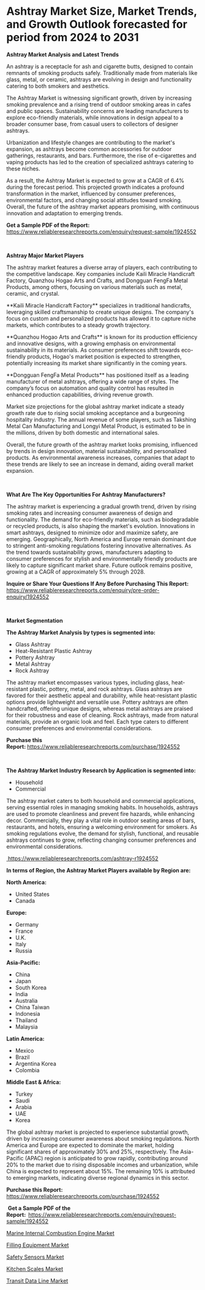 <p><h1>Ashtray Market Size, Market Trends, and Growth Outlook forecasted for period from 2024 to 2031</h1></p><p><strong>Ashtray Market Analysis and Latest Trends</strong></p>
<p><p>An ashtray is a receptacle for ash and cigarette butts, designed to contain remnants of smoking products safely. Traditionally made from materials like glass, metal, or ceramic, ashtrays are evolving in design and functionality catering to both smokers and aesthetics.</p><p>The Ashtray Market is witnessing significant growth, driven by increasing smoking prevalence and a rising trend of outdoor smoking areas in cafes and public spaces. Sustainability concerns are leading manufacturers to explore eco-friendly materials, while innovations in design appeal to a broader consumer base, from casual users to collectors of designer ashtrays. </p><p>Urbanization and lifestyle changes are contributing to the market's expansion, as ashtrays become common accessories for outdoor gatherings, restaurants, and bars. Furthermore, the rise of e-cigarettes and vaping products has led to the creation of specialized ashtrays catering to these niches. </p><p>As a result, the Ashtray Market is expected to grow at a CAGR of 6.4% during the forecast period. This projected growth indicates a profound transformation in the market, influenced by consumer preferences, environmental factors, and changing social attitudes toward smoking. Overall, the future of the ashtray market appears promising, with continuous innovation and adaptation to emerging trends.</p></p>
<p><strong>Get a Sample PDF of the Report:&nbsp;</strong> <a href="https://www.reliableresearchreports.com/enquiry/request-sample/1924552?utm_campaign=1738&utm_medium=2&utm_source=Github&utm_content=ia&utm_term=24102024&utm_id=ashtray">https://www.reliableresearchreports.com/enquiry/request-sample/1924552</a></p>
<p>&nbsp;</p>
<p><strong>Ashtray Major Market Players</strong></p>
<p><p>The ashtray market features a diverse array of players, each contributing to the competitive landscape. Key companies include Kaili Miracle Handicraft Factory, Quanzhou Hogao Arts and Crafts, and Dongguan FengFa Metal Products, among others, focusing on various materials such as metal, ceramic, and crystal.</p><p>**Kaili Miracle Handicraft Factory** specializes in traditional handicrafts, leveraging skilled craftsmanship to create unique designs. The company's focus on custom and personalized products has allowed it to capture niche markets, which contributes to a steady growth trajectory. </p><p>**Quanzhou Hogao Arts and Crafts** is known for its production efficiency and innovative designs, with a growing emphasis on environmental sustainability in its materials. As consumer preferences shift towards eco-friendly products, Hogao's market position is expected to strengthen, potentially increasing its market share significantly in the coming years.</p><p>**Dongguan FengFa Metal Products** has positioned itself as a leading manufacturer of metal ashtrays, offering a wide range of styles. The company’s focus on automation and quality control has resulted in enhanced production capabilities, driving revenue growth.</p><p>Market size projections for the global ashtray market indicate a steady growth rate due to rising social smoking acceptance and a burgeoning hospitality industry. The annual revenue of some players, such as Takshing Metal Can Manufacturing and Longyi Metal Product, is estimated to be in the millions, driven by both domestic and international sales.</p><p>Overall, the future growth of the ashtray market looks promising, influenced by trends in design innovation, material sustainability, and personalized products. As environmental awareness increases, companies that adapt to these trends are likely to see an increase in demand, aiding overall market expansion.</p></p>
<p>&nbsp;</p>
<p><strong>What Are The Key Opportunities For Ashtray Manufacturers?</strong></p>
<p><p>The ashtray market is experiencing a gradual growth trend, driven by rising smoking rates and increasing consumer awareness of design and functionality. The demand for eco-friendly materials, such as biodegradable or recycled products, is also shaping the market's evolution. Innovations in smart ashtrays, designed to minimize odor and maximize safety, are emerging. Geographically, North America and Europe remain dominant due to stringent anti-smoking regulations fostering innovative alternatives. As the trend towards sustainability grows, manufacturers adapting to consumer preferences for stylish and environmentally friendly products are likely to capture significant market share. Future outlook remains positive, growing at a CAGR of approximately 5% through 2028.</p></p>
<p><strong>Inquire or Share Your Questions If Any Before Purchasing This Report:</strong> <a href="https://www.reliableresearchreports.com/enquiry/pre-order-enquiry/1924552?utm_campaign=1738&utm_medium=2&utm_source=Github&utm_content=ia&utm_term=24102024&utm_id=ashtray">https://www.reliableresearchreports.com/enquiry/pre-order-enquiry/1924552</a></p>
<p>&nbsp;</p>
<p><strong>Market Segmentation</strong></p>
<p><strong>The Ashtray Market Analysis by types is segmented into:</strong></p>
<p><ul><li>Glass Ashtray</li><li>Heat-Resistant Plastic Ashtray</li><li>Pottery Ashtray</li><li>Metal Ashtray</li><li>Rock Ashtray</li></ul></p>
<p><p>The ashtray market encompasses various types, including glass, heat-resistant plastic, pottery, metal, and rock ashtrays. Glass ashtrays are favored for their aesthetic appeal and durability, while heat-resistant plastic options provide lightweight and versatile use. Pottery ashtrays are often handcrafted, offering unique designs, whereas metal ashtrays are praised for their robustness and ease of cleaning. Rock ashtrays, made from natural materials, provide an organic look and feel. Each type caters to different consumer preferences and environmental considerations.</p></p>
<p><strong>Purchase this Report:&nbsp;</strong><a href="https://www.reliableresearchreports.com/purchase/1924552?utm_campaign=1738&utm_medium=2&utm_source=Github&utm_content=ia&utm_term=24102024&utm_id=ashtray">https://www.reliableresearchreports.com/purchase/1924552</a></p>
<p>&nbsp;</p>
<p><strong>The Ashtray Market Industry Research by Application is segmented into:</strong></p>
<p><ul><li>Household</li><li>Commercial</li></ul></p>
<p><p>The ashtray market caters to both household and commercial applications, serving essential roles in managing smoking habits. In households, ashtrays are used to promote cleanliness and prevent fire hazards, while enhancing decor. Commercially, they play a vital role in outdoor seating areas of bars, restaurants, and hotels, ensuring a welcoming environment for smokers. As smoking regulations evolve, the demand for stylish, functional, and reusable ashtrays continues to grow, reflecting changing consumer preferences and environmental considerations.</p></p>
<p><a href="https://www.reliableresearchreports.com/ashtray-r1924552?utm_campaign=1738&utm_medium=2&utm_source=Github&utm_content=ia&utm_term=24102024&utm_id=ashtray">&nbsp;https://www.reliableresearchreports.com/ashtray-r1924552</a></p>
<p><strong>In terms of Region, the Ashtray Market Players available by Region are:</strong></p>
<p>
    <p> <strong> North America: </strong>
        <ul>
            <li>United States</li>
            <li>Canada</li>
        </ul>
        </p> 
    <p> <strong> Europe: </strong>
        <ul>
            <li>Germany</li>
            <li>France</li>
            <li>U.K.</li>
            <li>Italy</li>
            <li>Russia</li>
        </ul>
        </p> 
    <p> <strong> Asia-Pacific: </strong>
        <ul>
            <li>China</li>
            <li>Japan</li>
            <li>South Korea</li>
            <li>India</li>
            <li>Australia</li>
            <li>China Taiwan</li>
            <li>Indonesia</li>
            <li>Thailand</li>
            <li>Malaysia</li>
        </ul>
        </p> 
    <p> <strong> Latin America: </strong>
        <ul>
            <li>Mexico</li>
            <li>Brazil</li>
            <li>Argentina Korea</li>
            <li>Colombia</li>
        </ul>
        </p> 
    <p> <strong> Middle East & Africa: </strong>
        <ul>
            <li>Turkey</li>
            <li>Saudi</li>
            <li>Arabia</li>
            <li>UAE</li>
            <li>Korea</li>
        </ul>
    </p>
    </p>
<p><p>The global ashtray market is projected to experience substantial growth, driven by increasing consumer awareness about smoking regulations. North America and Europe are expected to dominate the market, holding significant shares of approximately 30% and 25%, respectively. The Asia-Pacific (APAC) region is anticipated to grow rapidly, contributing around 20% to the market due to rising disposable incomes and urbanization, while China is expected to represent about 15%. The remaining 10% is attributed to emerging markets, indicating diverse regional dynamics in this sector.</p></p>
<p><strong>Purchase this Report: </strong><a href="https://www.reliableresearchreports.com/purchase/1924552?utm_campaign=1738&utm_medium=2&utm_source=Github&utm_content=ia&utm_term=24102024&utm_id=ashtray">https://www.reliableresearchreports.com/purchase/1924552</a></p>
<p>&nbsp;<strong>Get a Sample PDF of the Report:&nbsp;&nbsp;</strong><a href="https://www.reliableresearchreports.com/enquiry/request-sample/1924552?utm_campaign=1738&utm_medium=2&utm_source=Github&utm_content=ia&utm_term=24102024&utm_id=ashtray">https://www.reliableresearchreports.com/enquiry/request-sample/1924552</a></p>
<p><strong></strong></p>
<p><p><a href="https://www.linkedin.com/pulse/marine-internal-combustion-engine-market-pulse-54-expansion-blueprint-rwucf?utm_campaign=1738&utm_medium=2&utm_source=Github&utm_content=ia&utm_term=24102024&utm_id=ashtray">Marine Internal Combustion Engine Market</a></p><p><a href="https://www.linkedin.com/pulse/filling-equipment-market-overview-global-trends-future-prospects-maddf?utm_campaign=1738&utm_medium=2&utm_source=Github&utm_content=ia&utm_term=24102024&utm_id=ashtray">Filling Equipment Market</a></p><p><a href="https://www.linkedin.com/pulse/strategic-market-insights-global-safety-sensors-2024-2031-5lwxf?utm_campaign=1738&utm_medium=2&utm_source=Github&utm_content=ia&utm_term=24102024&utm_id=ashtray">Safety Sensors Market</a></p><p><a href="https://www.linkedin.com/pulse/unlocking-growth-potential-strategic-analysis-kitchen-scales-market-rdolf?utm_campaign=1738&utm_medium=2&utm_source=Github&utm_content=ia&utm_term=24102024&utm_id=ashtray">Kitchen Scales Market</a></p><p><a href="https://github.com/sakalstgliemsk/Market-Research-Report-List-1/blob/main/transit-data-line-market.md?utm_campaign=1738&utm_medium=2&utm_source=Github&utm_content=ia&utm_term=24102024&utm_id=ashtray">Transit Data Line Market</a></p></p>